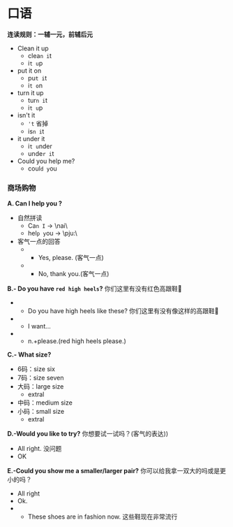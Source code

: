 # 口语

**连读规则：一辅一元，前辅后元**

* Clean it up
  * clea`n i`t
  * i`t u`p
* put it on
  * pu`t i`t
  * i`t o`n
* turn it up
  * tur`n i`t
  * i`t u`p
* isn't it
  * `'t` 省掉
  * is`n i`t
* it under it
  * i`t u`nder
  * unde`r i`t
* Could you help me?
  * coul`d y`ou

### 商场购物
**A. Can I help you ?**
* 自然拼读
  * Ca`n I` -> \nai\
  * hel`p y`ou -> \pju:\
* 客气一点的回答
  * - Yes, please. (客气一点)
  * - No, thank you.(客气一点)

**B.- Do you have `red high heels`?** 你们这里有没有红色高跟鞋👠
  * - Do you have high heels like these? 你们这里有没有像这样的高跟鞋👠
  * - I want...
  * - n.+please.(red high heels please.)

**C.- What size?**
  * 6码：size six
  * 7码：size seven
  * 大码：large size
    * extral
  * 中码：medium size
  * 小码：small size
    * extral

**D.-Would you like to try?** 你想要试一试吗？(客气的表达))
  * All right. 没问题 
  * OK 

**E.-Could you show me a smaller/larger pair?** 你可以给我拿一双大的吗或是更小的吗？
  * All right
  * Ok.
  * - These shoes are in fashion now. 这些鞋现在非常流行


